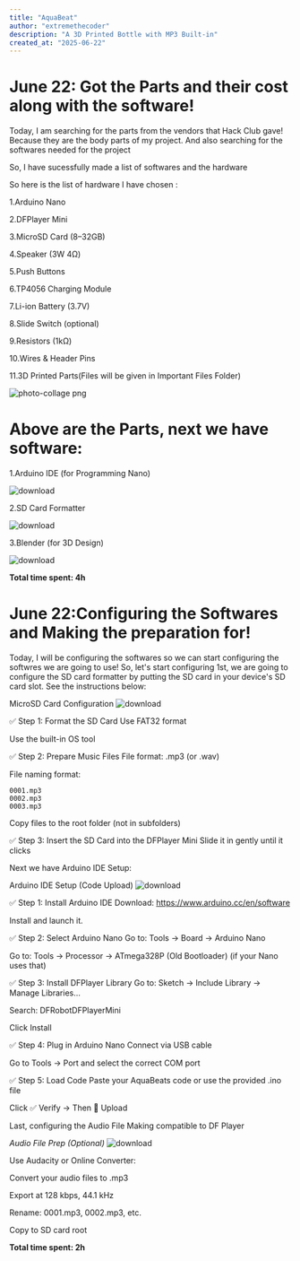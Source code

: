 ```yaml
---
title: "AquaBeat"
author: "extremethecoder"
description: "A 3D Printed Bottle with MP3 Built-in"
created_at: "2025-06-22"
---
```


# June 22: Got the Parts and their cost along with the software!

Today, I am searching for the parts from the vendors that Hack Club gave!       Because they are the body parts of my project.
And also searching for the softwares needed for the project

 
So, I have sucessfully made a list of softwares and the hardware

So here is the list of hardware I have chosen :

1.Arduino Nano

2.DFPlayer Mini

3.MicroSD Card (8–32GB)

4.Speaker (3W 4Ω)

5.Push Buttons

6.TP4056 Charging Module

7.Li-ion Battery (3.7V)

8.Slide Switch (optional)

9.Resistors (1kΩ)

10.Wires & Header Pins

11.3D Printed Parts(Files will be given in Important Files Folder)


![photo-collage png](https://github.com/user-attachments/assets/0a576225-d71d-4058-a896-bc52cb165d02)

# Above are the Parts, next we have software:
1.Arduino IDE (for Programming Nano)

![download](https://github.com/user-attachments/assets/6b0d1cd1-ee8b-4803-8dfe-79606e5e5457)

2.SD Card Formatter

![download](https://github.com/user-attachments/assets/6c0a9ac5-5e2b-4f4d-b47f-1bbb3dfbf59d)

3.Blender (for 3D Design)

![download](https://github.com/user-attachments/assets/25c9c3b4-ac18-43c1-93b1-f27dcdae9ded)


**Total time spent: 4h**


# June 22:Configuring the Softwares and Making the preparation for!

Today, I will be configuring the softwares so we can start configuring the softwres we are going to use!
So, let's start configuring
1st, we are going to configure the SD card formatter by putting the SD card in your device's SD card slot. See the instructions below:

MicroSD Card Configuration   ![download](https://github.com/user-attachments/assets/3e3ea0b8-fb23-4e1d-b429-b42d68a4f8b4)

✅ Step 1: Format the SD Card
Use FAT32 format

Use the built-in OS tool 

✅ Step 2: Prepare Music Files
File format: .mp3 (or .wav)

File naming format:

```
0001.mp3  
0002.mp3  
0003.mp3
```  
Copy files to the root folder (not in subfolders)

✅ Step 3: Insert the SD Card into the DFPlayer Mini
Slide it in gently until it clicks

Next we have Arduino IDE Setup:

Arduino IDE Setup (Code Upload) ![download](https://github.com/user-attachments/assets/ba2fe042-34ed-4391-8701-edda769ccf6b)

  
✅ Step 1: Install Arduino IDE
Download: https://www.arduino.cc/en/software

Install and launch it.

✅ Step 2: Select Arduino Nano
Go to: Tools → Board → Arduino Nano

Go to: Tools → Processor → ATmega328P (Old Bootloader) (if your Nano uses that)

✅ Step 3: Install DFPlayer Library
Go to: Sketch → Include Library → Manage Libraries…

Search: DFRobotDFPlayerMini

Click Install

✅ Step 4: Plug in Arduino Nano
Connect via USB cable

Go to Tools → Port and select the correct COM port

✅ Step 5: Load Code
Paste your AquaBeats code or use the provided .ino file

Click ✅ Verify → Then 🔼 Upload

Last, configuring the Audio File Making compatible to DF Player

*Audio File Prep (Optional)*  ![download](https://github.com/user-attachments/assets/9348a9a6-a4c9-46c7-969d-3c0d3f3793d5)


Use Audacity or Online Converter:

Convert your audio files to .mp3

Export at 128 kbps, 44.1 kHz

Rename: 0001.mp3, 0002.mp3, etc.

Copy to SD card root


**Total time spent: 2h**
